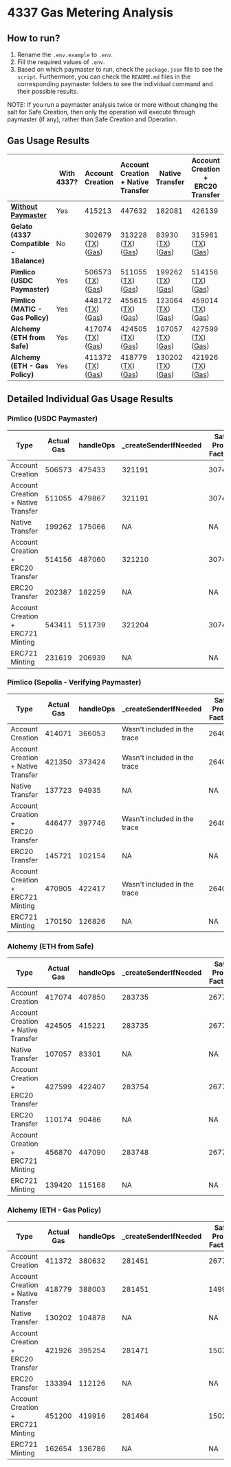 # 4337 Gas Metering Analysis

## How to run?

1. Rename the `.env.example` to `.env`.
2. Fill the required values of `.env`.
3. Based on which paymaster to run, check the `package.json` file to see the `script`. Furthermore, you can check the `README.md` files in the corresponding paymaster folders to see the individual command and their possible results.

NOTE: If you run a paymaster analysis twice or more without changing the salt for Safe Creation, then only the operation will execute through paymaster (if any), rather than Safe Creation and Operation.

## Gas Usage Results

|                                                                  | **With 4337?** | **Account Creation**                                                                                                                                                                                                                                  | **Account Creation + Native Transfer**                                                                                                                                                                                                                | **Native Transfer**                                                                                                                                                                                                                                  | **Account Creation + ERC20 Transfer**                                                                                                                                                                                                                 | **ERC20 Transfer**                                                                                                                                                                                                                                   | **Account Creation + ERC721 Minting**                                                                                                                                                                                                                 | **ERC721 Minting**                                                                                                                                                                                                                                    |
| ---------------------------------------------------------------- | -------------- | ----------------------------------------------------------------------------------------------------------------------------------------------------------------------------------------------------------------------------------------------------- | ----------------------------------------------------------------------------------------------------------------------------------------------------------------------------------------------------------------------------------------------------- | ---------------------------------------------------------------------------------------------------------------------------------------------------------------------------------------------------------------------------------------------------- | ----------------------------------------------------------------------------------------------------------------------------------------------------------------------------------------------------------------------------------------------------- | ---------------------------------------------------------------------------------------------------------------------------------------------------------------------------------------------------------------------------------------------------- | ----------------------------------------------------------------------------------------------------------------------------------------------------------------------------------------------------------------------------------------------------- | ----------------------------------------------------------------------------------------------------------------------------------------------------------------------------------------------------------------------------------------------------- |
| **[Without Paymaster](../../modules/4337/test/gas/Gas.spec.ts)** | Yes            | 415213                                                                                                                                                                                                                                                | 447632                                                                                                                                                                                                                                                | 182081                                                                                                                                                                                                                                               | 426139                                                                                                                                                                                                                                                | 160575                                                                                                                                                                                                                                               | 467926                                                                                                                                                                                                                                                | 202374                                                                                                                                                                                                                                                |
| **Gelato (4337 Compatible - 1Balance)**                          | No             | 302679 ([TX](https://sepolia.basescan.org/tx/0x1b2f743dff63dfc6e01e18623cb8d692d4a1cf206008358fac3eaf8fd5957c91)) ([Gas](https://dashboard.tenderly.co/tx/base-sepolia/0x1b2f743dff63dfc6e01e18623cb8d692d4a1cf206008358fac3eaf8fd5957c91/gas-usage)) | 313228 ([TX](https://sepolia.basescan.org/tx/0xddbd655b8a11cf043c535c2d6dbe14aa82925d444a0d4bb5378670993ad1862c)) ([Gas](https://dashboard.tenderly.co/tx/base-sepolia/0xddbd655b8a11cf043c535c2d6dbe14aa82925d444a0d4bb5378670993ad1862c/gas-usage)) | 83930 ([TX](https://sepolia.basescan.org/tx/0x162b8817fe9cbbccb905c4b51cc25cbf2625afa1e5341087a4e79b9bb6834fc6)) ([Gas](https://dashboard.tenderly.co/tx/base-sepolia/0x162b8817fe9cbbccb905c4b51cc25cbf2625afa1e5341087a4e79b9bb6834fc6/gas-usage)) | 315961 ([TX](https://sepolia.basescan.org/tx/0x1043acb58c89667d26360f23532d6eee4ab927b20ba37035fb3ffb8cc71c224b)) ([Gas](https://dashboard.tenderly.co/tx/base-sepolia/0x1043acb58c89667d26360f23532d6eee4ab927b20ba37035fb3ffb8cc71c224b/gas-usage)) | 86852 ([TX](https://sepolia.basescan.org/tx/0x6c6ccadea5e54aa47b36c603132b315f1cf15e75e96c0376a7c76ae48f69a006)) ([Gas](https://dashboard.tenderly.co/tx/base-sepolia/0x6c6ccadea5e54aa47b36c603132b315f1cf15e75e96c0376a7c76ae48f69a006/gas-usage)) | 345284 ([TX](https://sepolia.basescan.org/tx/0xd49b482ff37f07f12fc1688a2af33b4451d63409fe547f9cf2e660422866da3e)) ([Gas](https://dashboard.tenderly.co/tx/base-sepolia/0xd49b482ff37f07f12fc1688a2af33b4451d63409fe547f9cf2e660422866da3e/gas-usage)) | 116159 ([TX](https://sepolia.basescan.org/tx/0x5814be99c937b6e7386f3526fe9f11fc1bf7a21180daf66ee2e44cc1e4d0da3d)) ([Gas](https://dashboard.tenderly.co/tx/base-sepolia/0x5814be99c937b6e7386f3526fe9f11fc1bf7a21180daf66ee2e44cc1e4d0da3d/gas-usage)) |
| **Pimlico (USDC Paymaster)**                                     | Yes            | 506573 ([TX](https://mumbai.polygonscan.com/tx/0x3c6284e4df1686d699d2bc4cca04a25ecc76d68a73665ca53d466e6bd6bedf28)) ([Gas](https://dashboard.tenderly.co/tx/mumbai/0x3c6284e4df1686d699d2bc4cca04a25ecc76d68a73665ca53d466e6bd6bedf28/gas-usage))     | 511055 ([TX](https://mumbai.polygonscan.com/tx/0x8bc4e42b076d22e0fc3418eba40c65caab6e3a10c1fbb10cbeee4a7fbfa8b4b3)) ([Gas](https://dashboard.tenderly.co/tx/mumbai/0x8bc4e42b076d22e0fc3418eba40c65caab6e3a10c1fbb10cbeee4a7fbfa8b4b3/gas-usage))     | 199262 ([TX](https://mumbai.polygonscan.com/tx/0x46cdfc14649087609f69411fc41f5feb4dc23a6ea9255928b932841858e5f186)) ([Gas](https://dashboard.tenderly.co/tx/mumbai/0x46cdfc14649087609f69411fc41f5feb4dc23a6ea9255928b932841858e5f186/gas-usage))    | 514156 ([TX](https://mumbai.polygonscan.com/tx/0xa5cf461800341c2e9934608ff55aeda26d1a3e7da4f5bc9f3cce3fd185409623)) ([Gas](https://dashboard.tenderly.co/tx/mumbai/0xa5cf461800341c2e9934608ff55aeda26d1a3e7da4f5bc9f3cce3fd185409623/gas-usage))     | 202387 ([TX](https://mumbai.polygonscan.com/tx/0xdc21ae13dc92eb48851fa62f57c74f3a0085acf81343d9aaaa14fcc3c6911f91)) ([Gas](https://dashboard.tenderly.co/tx/mumbai/0xdc21ae13dc92eb48851fa62f57c74f3a0085acf81343d9aaaa14fcc3c6911f91/gas-usage))    | 543411 ([TX](https://mumbai.polygonscan.com/tx/0xcd6c137474be4f002822498e032ad9b78b0505bd4db495ee65fc602ec1a7f006)) ([Gas](https://dashboard.tenderly.co/tx/mumbai/0xcd6c137474be4f002822498e032ad9b78b0505bd4db495ee65fc602ec1a7f006/gas-usage))     | 231619 ([TX](https://mumbai.polygonscan.com/tx/0x31732175d3f3b35c9c2a38e841bcd485085edf79e7f3c532ec7997c4993c0192)) ([Gas](https://dashboard.tenderly.co/tx/mumbai/0x31732175d3f3b35c9c2a38e841bcd485085edf79e7f3c532ec7997c4993c0192/gas-usage))     |
| **Pimlico (MATIC - Gas Policy)**                                 | Yes            | 448172 ([TX](https://mumbai.polygonscan.com/tx/0xd51d026ecfa6dbafa8aac8a138badc6e3b397683117878e360bae9051a3b733a)) ([Gas](https://dashboard.tenderly.co/tx/mumbai/0xd51d026ecfa6dbafa8aac8a138badc6e3b397683117878e360bae9051a3b733a/gas-usage))     | 455615 ([TX](https://mumbai.polygonscan.com/tx/0xdd966b95b6625be33ae37f6c5bb1ad33798afbbd899089acad1180005d0637c4)) ([Gas](https://dashboard.tenderly.co/tx/mumbai/0xdd966b95b6625be33ae37f6c5bb1ad33798afbbd899089acad1180005d0637c4/gas-usage))     | 123064 ([TX](https://mumbai.polygonscan.com/tx/0xca2e41e24c6206011fe0d932f27a2786c7d9486c93f63d96c131c5007e2b275e)) ([Gas](https://dashboard.tenderly.co/tx/mumbai/0xca2e41e24c6206011fe0d932f27a2786c7d9486c93f63d96c131c5007e2b275e/gas-usage))    | 459014 ([TX](https://mumbai.polygonscan.com/tx/0xbd4c79d876ae928bbc721501029b01dbc5fc94d91d6299f548f19289f7c1c271)) ([Gas](https://dashboard.tenderly.co/tx/mumbai/0xbd4c79d876ae928bbc721501029b01dbc5fc94d91d6299f548f19289f7c1c271/gas-usage))     | 126461 ([TX](https://mumbai.polygonscan.com/tx/0xd2b130bc2f26cfe43041f7102601425674e2cd22a6b74672b907b28e70686496)) ([Gas](https://dashboard.tenderly.co/tx/mumbai/0xd2b130bc2f26cfe43041f7102601425674e2cd22a6b74672b907b28e70686496/gas-usage))    | 488186 ([TX](https://mumbai.polygonscan.com/tx/0x454a3a5a39432f7b01a70fcddfef948d20c70d2d719aea30d402d693447fa535)) ([Gas](https://dashboard.tenderly.co/tx/mumbai/0x454a3a5a39432f7b01a70fcddfef948d20c70d2d719aea30d402d693447fa535/gas-usage))     | 155645 ([TX](https://mumbai.polygonscan.com/tx/0xa148a4938de9883b2fbcd512e3c7161e78ca695843b6e535fdb5054b88872652)) ([Gas](https://dashboard.tenderly.co/tx/mumbai/0xa148a4938de9883b2fbcd512e3c7161e78ca695843b6e535fdb5054b88872652/gas-usage))     |
| **Alchemy (ETH from Safe)**                                      | Yes            | 417074 ([TX](https://sepolia.etherscan.io/tx/0x03c507f5dc14c6b6af04c5ad722f0650d86925837d9889e4972cb087e34d7b88)) ([Gas](https://dashboard.tenderly.co/tx/sepolia/0x03c507f5dc14c6b6af04c5ad722f0650d86925837d9889e4972cb087e34d7b88/gas-usage))      | 424505 ([TX](https://sepolia.etherscan.io/tx/0x0263331d8d4568c08d4a700385c08062ee0342fe6f65b2c7eb1a194ddec23ec2)) ([Gas](https://dashboard.tenderly.co/tx/sepolia/0x0263331d8d4568c08d4a700385c08062ee0342fe6f65b2c7eb1a194ddec23ec2/gas-usage))      | 107057 ([TX](https://sepolia.etherscan.io/tx/0xf4e38d9f3535dcb9519ca3527734a5ea611a0d1bafb632051736537853eb502b)) ([Gas](https://dashboard.tenderly.co/tx/sepolia/0xf4e38d9f3535dcb9519ca3527734a5ea611a0d1bafb632051736537853eb502b/gas-usage))     | 427599 ([TX](https://sepolia.etherscan.io/tx/0x794b02531f14b6c432c0dcf08d1cb76a8693dd75b35c5dde0d4547754d208143)) ([Gas](https://dashboard.tenderly.co/tx/sepolia/0x794b02531f14b6c432c0dcf08d1cb76a8693dd75b35c5dde0d4547754d208143/gas-usage))      | 110174 ([TX](https://sepolia.etherscan.io/tx/0xb56985ee07b1e7931aedc387698620d890c99992c4c688b8b3a150f355089e5d)) ([Gas](https://dashboard.tenderly.co/tx/sepolia/0xb56985ee07b1e7931aedc387698620d890c99992c4c688b8b3a150f355089e5d/gas-usage))     | 456870 ([TX](https://sepolia.etherscan.io/tx/0x2d2a0c8215821f0aa9cf8f88175aa8256cdca1a2928f2aa667916e5127f5dcb6)) ([Gas](https://dashboard.tenderly.co/tx/sepolia/0x2d2a0c8215821f0aa9cf8f88175aa8256cdca1a2928f2aa667916e5127f5dcb6/gas-usage))      | 139420 ([TX](https://sepolia.etherscan.io/tx/0x178d2c16a261dcb49e810bf39ce35cf96cbab8c7d3235709c7164ba6193c716e)) ([Gas](https://dashboard.tenderly.co/tx/sepolia/0x178d2c16a261dcb49e810bf39ce35cf96cbab8c7d3235709c7164ba6193c716e/gas-usage))      |
| **Alchemy (ETH - Gas Policy)**                                   | Yes            | 411372 ([TX](https://sepolia.etherscan.io/tx/0xcbb2c3c49b9d72d9ecf692308d69a8ad797ab5b1c6603f4fad989f966d692af1)) ([Gas](https://dashboard.tenderly.co/tx/sepolia/0xcbb2c3c49b9d72d9ecf692308d69a8ad797ab5b1c6603f4fad989f966d692af1/gas-usage))      | 418779 ([TX](https://sepolia.etherscan.io/tx/0x49fbedf833cfecf9db7de56c61d4227292723115520600dbc3711da5e6a85672)) ([Gas](https://dashboard.tenderly.co/tx/sepolia/0x49fbedf833cfecf9db7de56c61d4227292723115520600dbc3711da5e6a85672/gas-usage))      | 130202 ([TX](https://sepolia.etherscan.io/tx/0x35f1e5b04d988e4614a17609190b3e21b0a9892f78da9f400248cfb3b5afde9a)) ([Gas](https://dashboard.tenderly.co/tx/sepolia/0x35f1e5b04d988e4614a17609190b3e21b0a9892f78da9f400248cfb3b5afde9a/gas-usage))     | 421926 ([TX](https://sepolia.etherscan.io/tx/0x7dda913ae986d49c4322f414102ae374441a40adb4b33727e568ba140904d52a)) ([Gas](https://dashboard.tenderly.co/tx/sepolia/0x7dda913ae986d49c4322f414102ae374441a40adb4b33727e568ba140904d52a/gas-usage))      | 133394 ([TX](https://sepolia.etherscan.io/tx/0xe34902ebd5377cac04c47d142f6ca2de558df63a7e0c6541f704df651b7cfcb1)) ([Gas](https://dashboard.tenderly.co/tx/sepolia/0xe34902ebd5377cac04c47d142f6ca2de558df63a7e0c6541f704df651b7cfcb1/gas-usage))     | 451200 ([TX](https://sepolia.etherscan.io/tx/0xb1253508bc4ca5ce41222b15b0e7bf03b2273bcb09d93e1d6d6a5ea39b43ee84)) ([Gas](https://dashboard.tenderly.co/tx/sepolia/0xb1253508bc4ca5ce41222b15b0e7bf03b2273bcb09d93e1d6d6a5ea39b43ee84/gas-usage))      | 162654 ([TX](https://sepolia.etherscan.io/tx/0xd13fb70626a26aaa02e0389cd9347c1c0d8d8ed9ee794a61c5d3eea4b36e239a)) ([Gas](https://dashboard.tenderly.co/tx/sepolia/0xd13fb70626a26aaa02e0389cd9347c1c0d8d8ed9ee794a61c5d3eea4b36e239a/gas-usage))      |

## Detailed Individual Gas Usage Results

### Pimlico (USDC Paymaster)

| Type                               | Actual Gas | handleOps | \_createSenderIfNeeded | Safe Proxy Factory | ValidateUserOp (Safe) | \_executeUserOp | executeUserOp (Safe) | execTransactionFromModule |
| ---------------------------------- | ---------- | --------- | ---------------------- | ------------------ | --------------------- | --------------- | -------------------- | ------------------------- |
| Account Creation                   | 506573     | 475433    | 321191                 | 307459             | 15039                 | 65040           | 7015                 | 4411                      |
| Account Creation + Native Transfer | 511055     | 479867    | 321191                 | 307459             | 15039                 | 69474           | 14386                | 11782                     |
| Native Transfer                    | 199262     | 175066    | NA                     | NA                 | 20527                 | 71487           | 16386                | 13782                     |
| Account Creation + ERC20 Transfer  | 514156     | 487060    | 321210                 | 307459             | 15085                 | 76548           | 21415                | 18550                     |
| ERC20 Transfer                     | 202387     | 182259    | NA                     | NA                 | 20573                 | 78561           | 23415                | 20550                     |
| Account Creation + ERC721 Minting  | 543411     | 511739    | 321204                 | 307459             | 15069                 | 101268          | 46150                | 43373                     |
| ERC721 Minting                     | 231619     | 206939    | NA                     | NA                 | 20558                 | 103281          | 48150                | 45373                     |

### Pimlico (Sepolia - Verifying Paymaster)

| Type                               | Actual Gas | handleOps | \_createSenderIfNeeded       | Safe Proxy Factory | ValidateUserOp (Safe) | \_executeUserOp | executeUserOp (Safe) | execTransactionFromModule |
| ---------------------------------- | ---------- | --------- | ---------------------------- | ------------------ | --------------------- | --------------- | -------------------- | ------------------------- |
| Account Creation                   | 414071     | 366053    | Wasn't included in the trace | 264042             | 11771                 | 14542           | 6424                 | 4411                      |
| Account Creation + Native Transfer | 421350     | 373424    | Wasn't included in the trace | 264042             | 11771                 | 21913           | 13795                | 11782                     |
| Native Transfer                    | 137723     | 94935     | NA                           | NA                 | 15572                 | 23930           | 15795                | 13782                     |
| Account Creation + ERC20 Transfer  | 446477     | 397746    | Wasn't included in the trace | 264042             | 11798                 | 46088           | 37906                | 35650                     |
| ERC20 Transfer                     | 145721     | 102154    | NA                           | NA                 | 15599                 | 31004           | 22806                | 20550                     |
| Account Creation + ERC721 Minting  | 470905     | 422417    | Wasn't included in the trace | 264042             | 11789                 | 70808           | 62647                | 60473                     |
| ERC721 Minting                     | 170150     | 126826    | NA                           | NA                 | 15590                 | 55724           | 47547                | 45373                     |

### Alchemy (ETH from Safe)

| Type                               | Actual Gas | handleOps | \_createSenderIfNeeded | Safe Proxy Factory | ValidateUserOp (Safe) | \_executeUserOp | executeUserOp (Safe) | execTransactionFromModule |
| ---------------------------------- | ---------- | --------- | ---------------------- | ------------------ | --------------------- | --------------- | -------------------- | ------------------------- |
| Account Creation                   | 417074     | 407850    | 283735                 | 267761             | 47159                 | 34826           | 7015                 | 4411                      |
| Account Creation + Native Transfer | 424505     | 415221    | 283735                 | 267761             | 47159                 | 42197           | 14386                | 13795                     |
| Native Transfer                    | 107057     | 83301     | NA                     | NA                 | 20512                 | 24297           | 16386                | 15795                     |
| Account Creation + ERC20 Transfer  | 427599     | 422407    | 283754                 | 267761             | 47205                 | 49272           | 21415                | 20806                     |
| ERC20 Transfer                     | 110174     | 90486     | NA                     | NA                 | 20558                 | 31372           | 23415                | 20550                     |
| Account Creation + ERC721 Minting  | 456870     | 447090    | 283748                 | 267761             | 47190                 | 73991           | 46150                | 43373                     |
| ERC721 Minting                     | 139420     | 115168    | NA                     | NA                 | 20542                 | 56091           | 48150                | 45373                     |

### Alchemy (ETH - Gas Policy)

| Type                               | Actual Gas | handleOps | \_createSenderIfNeeded | Safe Proxy Factory | ValidateUserOp (Safe) | \_executeUserOp | executeUserOp (Safe) | execTransactionFromModule |
| ---------------------------------- | ---------- | --------- | ---------------------- | ------------------ | --------------------- | --------------- | -------------------- | ------------------------- |
| Account Creation                   | 411372     | 380632    | 281451                 | 267761             | 14992                 | 14932           | 7015                 | 4411                      |
| Account Creation + Native Transfer | 418779     | 388003    | 281451                 | 14992              | 22303                 | 14386           | 11782                |                           |
| Native Transfer                    | 130202     | 104878    | NA                     | NA                 | 15320                 | 24310           | 16386                | 15795                     |
| Account Creation + ERC20 Transfer  | 421926     | 395254    | 281471                 | 15038              | 29378                 | 21415           | 20806                | 18550                     |
| ERC20 Transfer                     | 133394     | 112126    | NA                     | NA                 | 20618                 | 31385           | 23415                | 20550                     |
| Account Creation + ERC721 Minting  | 451200     | 419916    | 281464                 | 15023              | 54097                 | 46150           |                      | 43373                     |
| ERC721 Minting                     | 162654     | 136786    | NA                     | NA                 | 20603                 | 56103           | 48150                | 45373                     |
